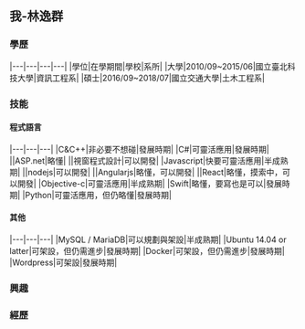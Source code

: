## 我-林逸群

### 學歷

|---|---|---|---|
|學位|在學期間|學校|系所|
|大學|2010/09~2015/06|國立臺北科技大學|資訊工程系|
|碩士|2016/09~2018/07|國立交通大學|土木工程系|

### 技能

#### 程式語言

|---|---|---|
|C&C++|非必要不想碰|發展時期|
|C#|可靈活應用|發展時期|
||ASP.net|略懂|
||視窗程式設計|可以開發|
|Javascript|快要可靈活應用|半成熟期|
||nodejs|可以開發|
||Angularjs|略懂，可以開發|
||React|略懂，摸索中，可以開發|
|Objective-c|可靈活應用|半成熟期|
|Swift|略懂，要寫也是可以|發展時期|
|Python|可靈活應用，但仍略懂|發展時期|

#### 其他

|---|---|---|
|MySQL / MariaDB|可以規劃與架設|半成熟期|
|Ubuntu 14.04 or latter|可架設，但仍需進步|發展時期|
|Docker|可架設，但仍需進步|發展時期|
|Wordpress|可架設|發展時期|

### 興趣

### 經歷
